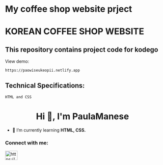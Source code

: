# My coffee shop website prject
# KOREAN COFFEE SHOP WEBSITE


## This repository contains project code for kodego

View demo: 

```bash
https://paowiseukeopii.netlify.app
```

## Technical Specifications:

```
HTML and CSS
```

<h1 align="center">Hi 👋, I'm PaulaManese</h1>


- 🌱 I’m currently learning **HTML, CSS.**

<h3 align="left">Connect with me:</h3>
<p align="left">
<a href="https://linkedin.com/in/https://www.linkedin.com/in/paula-manese-b32a64197/" target="blank"><img align="center" src="https://raw.githubusercontent.com/rahuldkjain/github-profile-readme-generator/master/src/images/icons/Social/linked-in-alt.svg" alt="https://www.linkedin.com/in/paula-manese-b32a64197/" height="30" width="40" /></a>
</p>
